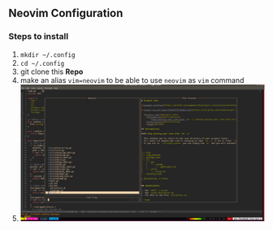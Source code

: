 ## Neovim Configuration
### Steps to install
  1. `mkdir ~/.config`
  2. `cd ~/.config`
  3. git clone this **Repo**
  4. make an alias `vim=neovim` to be able to use `neovim` as `vim` command
  5. ![how it looks](./howItLooks.png)
